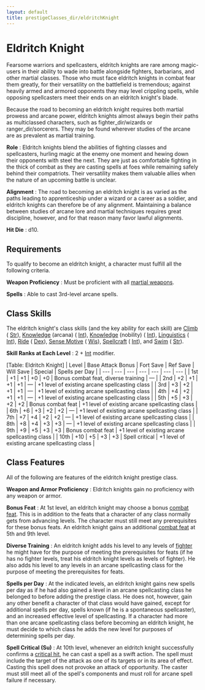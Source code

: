 ```yaml
---
layout: default
title: prestigeClasses_dir/eldritchKnight
---
```

# Eldritch Knight

Fearsome warriors and spellcasters, eldritch knights are rare among magic-users in their ability to wade into battle alongside fighters, barbarians, and other martial classes. Those who must face eldritch knights in combat fear them greatly, for their versatility on the battlefield is tremendous; against heavily armed and armored opponents they may level crippling spells, while opposing spellcasters meet their ends on an eldritch knight's blade.

Because the road to becoming an eldritch knight requires both martial prowess and arcane power, eldritch knights almost always begin their paths as multiclassed characters, such as fighter_dir/wizards or ranger_dir/sorcerers. They may be found wherever studies of the arcane are as prevalent as martial training.

**Role** : Eldritch knights blend the abilities of fighting classes and spellcasters, hurling magic at the enemy one moment and hewing down their opponents with steel the next. They are just as comfortable fighting in the thick of combat as they are casting spells at foes while remaining safely behind their compatriots. Their versatility makes them valuable allies when the nature of an upcoming battle is unclear.

**Alignment** : The road to becoming an eldritch knight is as varied as the paths leading to apprenticeship under a wizard or a career as a soldier, and eldritch knights can therefore be of any alignment. Maintaining a balance between studies of arcane lore and martial techniques requires great discipline, however, and for that reason many favor lawful alignments.

**Hit Die** : d10.

## Requirements

To qualify to become an eldritch knight, a character must fulfill all the following criteria.

**Weapon Proficiency** : Must be proficient with all [martial weapons](../equipment#_simple-martial-and-exotic-weapons).

**Spells** : Able to cast 3rd-level arcane spells.

## Class Skills

The eldritch knight's class skills (and the key ability for each skill) are [Climb](../skills_dir/climb#_climb) ( [Str](../gettingStarted#_strength)), [Knowledge](../skills_dir/knowledge#_knowledge) (arcana) ( [Int](../gettingStarted#_intelligence)), [Knowledge](../skills_dir/knowledge#_knowledge) (nobility) ( [Int](../gettingStarted#_intelligence)), [Linguistics](../skills_dir/linguistics#_linguistics) ( [Int](../gettingStarted#_intelligence)), [Ride](../skills_dir/ride#_ride) ( [Dex](../gettingStarted#_dexterity)), [Sense Motive](../skills_dir/senseMotive#_sense-motive) ( [Wis](../gettingStarted#_wisdom)), [Spellcraft](../skills_dir/spellcraft#_spellcraft) ( [Int](../gettingStarted#_intelligence)), and [Swim](../skills_dir/swim#_swim) ( [Str](../gettingStarted#_strength)).

**Skill Ranks at Each Level** : 2 + [Int](../gettingStarted#_intelligence) modifier.

[Table: Eldritch Knight]
| Level | Base Attack Bonus | Fort Save | Ref Save | Will Save | Special | Spells per Day |
| --- | --- | --- | --- | --- | --- | --- |
| 1st | +1 | +1 | +0 | +0 | Bonus combat feat, diverse training | — |
| 2nd | +2 | +1 | +1 | +1 | — | +1 level of existing arcane spellcasting class |
| 3rd | +3 | +2 | +1 | +1 | — | +1 level of existing arcane spellcasting class |
| 4th | +4 | +2 | +1 | +1 | — | +1 level of existing arcane spellcasting class |
| 5th | +5 | +3 | +2 | +2 | Bonus combat feat | +1 level of existing arcane spellcasting class |
| 6th | +6 | +3 | +2 | +2 | — | +1 level of existing arcane spellcasting class |
| 7th | +7 | +4 | +2 | +2 | — | +1 level of existing arcane spellcasting class |
| 8th | +8 | +4 | +3 | +3 | — | +1 level of existing arcane spellcasting class |
| 9th | +9 | +5 | +3 | +3 | Bonus combat feat | +1 level of existing arcane spellcasting class |
| 10th | +10 | +5 | +3 | +3 | Spell critical | +1 level of existing arcane spellcasting class |

## Class Features

All of the following are features of the eldritch knight prestige class.

**Weapon and Armor Proficiency** : Eldritch knights gain no proficiency with any weapon or armor.

**Bonus Feat** : At 1st level, an eldritch knight may choose a bonus [combat feat](../feats#_combat-feats). This is in addition to the feats that a character of any class normally gets from advancing levels. The character must still meet any prerequisites for these bonus feats. An eldritch knight gains an additional [combat feat](../feats#_combat-feats) at 5th and 9th level.

**Diverse Training** : An eldritch knight adds his level to any levels of [fighter](../classes_dir/fighter#_fighter) he might have for the purpose of meeting the prerequisites for feats (if he has no fighter levels, treat his eldritch knight levels as levels of fighter). He also adds his level to any levels in an arcane spellcasting class for the purpose of meeting the prerequisites for feats.

**Spells per Day** : At the indicated levels, an eldritch knight gains new spells per day as if he had also gained a level in an arcane spellcasting class he belonged to before adding the prestige class. He does not, however, gain any other benefit a character of that class would have gained, except for additional spells per day, spells known (if he is a spontaneous spellcaster), and an increased effective level of spellcasting. If a character had more than one arcane spellcasting class before becoming an eldritch knight, he must decide to which class he adds the new level for purposes of determining spells per day.

**Spell Critical (Su)** : At 10th level, whenever an eldritch knight successfully confirms a [critical hit](../combat#_critical-hits), he can cast a spell as a swift action. The spell must include the target of the attack as one of its targets or in its area of effect. Casting this spell does not provoke an attack of opportunity. The caster must still meet all of the spell's components and must roll for arcane spell failure if necessary.

